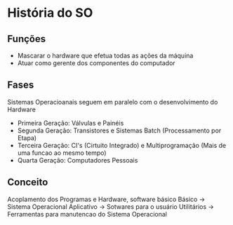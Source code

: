 # História do SO

## Funções
- Mascarar o hardware que efetua todas as ações da máquina
- Atuar como gerente dos componentes do computador

## Fases
Sistemas Operacioanais seguem em paralelo com o desenvolvimento do Hardware 
- Primeira Geração: Válvulas e Painéis
- Segunda Geração: Transistores e Sistemas Batch (Processamento por Etapa)
- Terceira Geração: CI's (Cirtuito Integrado) e Multiprogramação (Mais de uma funcao ao mesmo tempo)
- Quarta Geração: Computadores Pessoais

## Conceito
Acoplamento dos Programas e Hardware, software básico
Básico -> Sistema Operacional
Aplicativo -> Sotwares para o usuário
Utilitários -> Ferramentas para manutencao do Sistema Operacional 